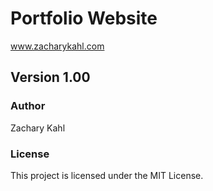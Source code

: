 # Portfolio Website
www.zacharykahl.com

## Version 1.00

### Author
Zachary Kahl

### License
This project is licensed under the MIT License.
